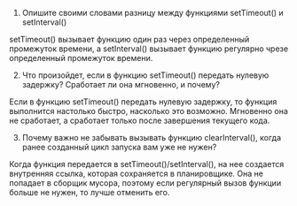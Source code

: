 1. Опишите своими словами разницу между функциями setTimeout() и setInterval()

setTimeout() вызывает функцию один раз через определенный промежуток времени, а setInterval() вызывает функцию регулярно чрезе определенный промежуток времени.

2. Что произойдет, если в функцию setTimeout() передать нулевую задержку? Сработает ли она мгновенно, и почему?

Если в функцию setTimeout() передать нулевую задержку, то функция выполнится настолько быстро, насколько это возможно. 
Мгновенно она не сработает, а сработает только после завершения текущего кода.

3. Почему важно не забывать вызывать функцию clearInterval(), когда ранее созданный цикл запуска вам уже не нужен?

Когда функция передается в setTimeout()/setInterval(), на нее создается внутренняя ссылка, которая сохраняется в планировщике.
Она не попадает в сборщик мусора, поэтому если регулярный вызов функции больше не нужен, то лучше отменить его.